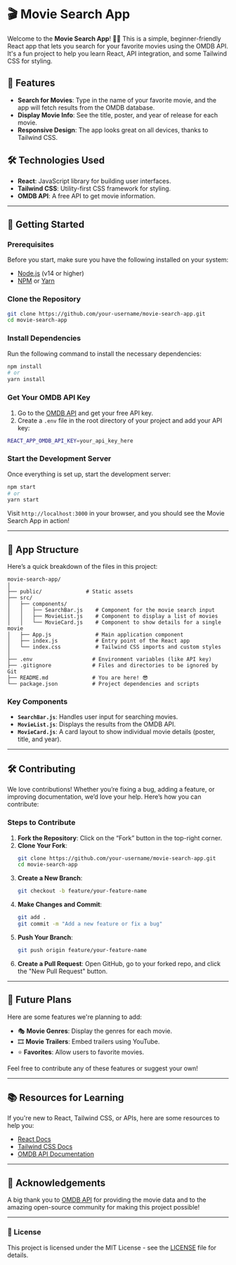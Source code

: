 
# 🎬 Movie Search App

Welcome to the **Movie Search App**! 🎥🍿 This is a simple, beginner-friendly React app that lets you search for your favorite movies using the OMDB API. It's a fun project to help you learn React, API integration, and some Tailwind CSS for styling.

## 🌟 Features

- **Search for Movies**: Type in the name of your favorite movie, and the app will fetch results from the OMDB database.
- **Display Movie Info**: See the title, poster, and year of release for each movie.
- **Responsive Design**: The app looks great on all devices, thanks to Tailwind CSS.

## 🛠️ Technologies Used

- **React**: JavaScript library for building user interfaces.
- **Tailwind CSS**: Utility-first CSS framework for styling.
- **OMDB API**: A free API to get movie information.

---

## 🚀 Getting Started

### Prerequisites

Before you start, make sure you have the following installed on your system:

- [Node.js](https://nodejs.org/) (v14 or higher)
- [NPM](https://www.npmjs.com/) or [Yarn](https://yarnpkg.com/)

### Clone the Repository

```bash
git clone https://github.com/your-username/movie-search-app.git
cd movie-search-app
```

### Install Dependencies

Run the following command to install the necessary dependencies:

```bash
npm install
# or
yarn install
```

### Get Your OMDB API Key

1. Go to the [OMDB API](https://www.omdbapi.com/apikey.aspx) and get your free API key.
2. Create a `.env` file in the root directory of your project and add your API key:

```bash
REACT_APP_OMDB_API_KEY=your_api_key_here
```

### Start the Development Server

Once everything is set up, start the development server:

```bash
npm start
# or
yarn start
```

Visit `http://localhost:3000` in your browser, and you should see the Movie Search App in action!

---

## 🎨 App Structure

Here’s a quick breakdown of the files in this project:

```
movie-search-app/
│
├── public/              # Static assets
├── src/
│   ├── components/
│   │   ├── SearchBar.js    # Component for the movie search input
│   │   ├── MovieList.js    # Component to display a list of movies
│   │   └── MovieCard.js    # Component to show details for a single movie
│   ├── App.js              # Main application component
│   ├── index.js            # Entry point of the React app
│   └── index.css           # Tailwind CSS imports and custom styles
│
├── .env                   # Environment variables (like API key)
├── .gitignore             # Files and directories to be ignored by Git
├── README.md              # You are here! 😎
└── package.json           # Project dependencies and scripts
```

### Key Components

- **`SearchBar.js`**: Handles user input for searching movies.
- **`MovieList.js`**: Displays the results from the OMDB API.
- **`MovieCard.js`**: A card layout to show individual movie details (poster, title, and year).

---

## 🛠️ Contributing

We love contributions! Whether you’re fixing a bug, adding a feature, or improving documentation, we’d love your help. Here’s how you can contribute:

### Steps to Contribute

1. **Fork the Repository**: Click on the “Fork” button in the top-right corner.
2. **Clone Your Fork**: 
   ```bash
   git clone https://github.com/your-username/movie-search-app.git
   cd movie-search-app
   ```
3. **Create a New Branch**: 
   ```bash
   git checkout -b feature/your-feature-name
   ```
4. **Make Changes and Commit**:
   ```bash
   git add .
   git commit -m "Add a new feature or fix a bug"
   ```
5. **Push Your Branch**: 
   ```bash
   git push origin feature/your-feature-name
   ```
6. **Create a Pull Request**: Open GitHub, go to your forked repo, and click the "New Pull Request" button.

---

## 🎯 Future Plans

Here are some features we're planning to add:

- 🎭 **Movie Genres**: Display the genres for each movie.
- 🎞️ **Movie Trailers**: Embed trailers using YouTube.
- ⭐ **Favorites**: Allow users to favorite movies.

Feel free to contribute any of these features or suggest your own!

---

## 📚 Resources for Learning

If you're new to React, Tailwind CSS, or APIs, here are some resources to help you:

- [React Docs](https://reactjs.org/docs/getting-started.html)
- [Tailwind CSS Docs](https://tailwindcss.com/docs)
- [OMDB API Documentation](https://www.omdbapi.com/)

---

## 🙌 Acknowledgements

A big thank you to [OMDB API](https://www.omdbapi.com/) for providing the movie data and to the amazing open-source community for making this project possible!

---

### 📝 License

This project is licensed under the MIT License - see the [LICENSE](LICENSE) file for details.
